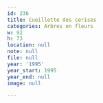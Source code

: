 ```yaml
---
id: 236
title: Cueillette des cerises
categories: Arbres en fleurs
w: 92
h: 73
location: null
note: null
file: null
year: '1995'
year_start: 1995
year_end: null
image: null

---
```

